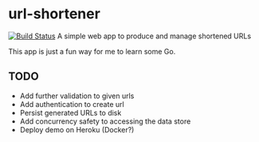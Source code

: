 # url-shortener
[![Build Status](https://travis-ci.org/MarkusAndersons/url-shortener.svg?branch=master)](https://travis-ci.org/MarkusAndersons/url-shortener)
A simple web app to produce and manage shortened URLs

This app is just a fun way for me to learn some Go.

## TODO
- Add further validation to given urls
- Add authentication to create url
- Persist generated URLs to disk
- Add concurrency safety to accessing the data store
- Deploy demo on Heroku (Docker?)